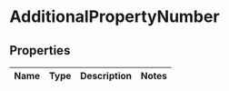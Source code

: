 

# AdditionalPropertyNumber


## Properties

| Name | Type | Description | Notes |
|------------ | ------------- | ------------- | -------------|



